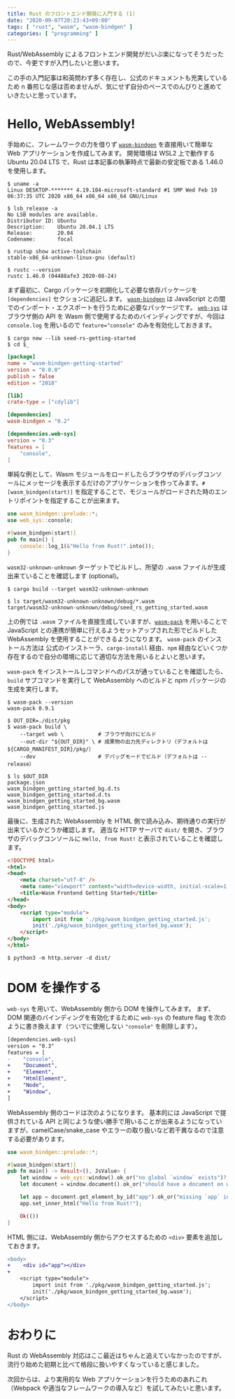 ```yaml
---
title: Rust のフロントエンド開発に入門する (1)
date: "2020-09-07T20:23:43+09:00"
tags: [ "rust", "wasm", "wasm-bindgen" ]
categories: [ "programming" ]
---
```


Rust/WebAssembly によるフロントエンド開発がだいぶ楽になってそうだったので、今更ですが入門したいと思います。

この手の入門記事は和英問わず多く存在し、公式のドキュメントも充実しているため n 番煎じな感は否めませんが、気にせず自分のペースでのんびりと進めていきたいと思っています。

<!-- more -->

# Hello, WebAssembly!

手始めに、フレームワークの力を借りず [`wasm-bindgen`] を直接用いて簡単な Web アプリケーションを作成してみます。
開発環境は WSL2 上で動作する Ubuntu 20.04 LTS で、Rust は本記事の執筆時点で最新の安定板である 1.46.0 を使用します。

```shell-session
$ uname -a
Linux DESKTOP-******* 4.19.104-microsoft-standard #1 SMP Wed Feb 19 06:37:35 UTC 2020 x86_64 x86_64 x86_64 GNU/Linux

$ lsb_release -a
No LSB modules are available.
Distributor ID: Ubuntu
Description:    Ubuntu 20.04.1 LTS
Release:        20.04
Codename:       focal

$ rustup show active-toolchain
stable-x86_64-unknown-linux-gnu (default)

$ rustc --version
rustc 1.46.0 (04488afe3 2020-08-24)
```

まず最初に、Cargo パッケージを初期化して必要な依存パッケージを `[dependencies]` セクションに追記します。
[`wasm-bindgen`] は JavaScript との間でのインポート・エクスポートを行うために必要なパッケージです。
[`web-sys`] はブラウザ側の API を Wasm 側で使用するためのバインディングですが、今回は `console.log` を用いるので `feature="console"` のみを有効化しておきます。

```shell-session
$ cargo new --lib seed-rs-getting-started
$ cd $_
```

```toml Cargo.toml
[package]
name = "wasm-bindgen-getting-started"
version = "0.0.0"
publish = false
edition = "2018"

[lib]
crate-type = ["cdylib"]

[dependencies]
wasm-bindgen = "0.2"

[dependencies.web-sys]
version = "0.3"
features = [
    "console",
]
```

単純な例として、Wasm モジュールをロードしたらブラウザのデバッグコンソールにメッセージを表示するだけのアプリケーションを作ってみます。`#[wasm_bindgen(start)]` を指定することで、モジュールがロードされた時のエントリポイントを指定することが出来ます。

```rust src/lib.rs
use wasm_bindgen::prelude::*;
use web_sys::console;

#[wasm_bindgen(start)]
pub fn main() {
    console::log_1(&"Hello from Rust!".into());
}
```

`wasm32-unknown-unknown` ターゲットでビルドし、所望の `.wasm` ファイルが生成出来ていることを確認します (optional)。

```shell-session
$ cargo build --target wasm32-unknown-unknown

$ ls target/wasm32-unknown-unknown/debug/*.wasm
target/wasm32-unknown-unknown/debug/seed_rs_getting_started.wasm
```

上の例では `.wasm` ファイルを直接生成していますが、[`wasm-pack`] を用いることで JavaScript との連携が簡単に行えるようセットアップされた形でビルドした WebAssembly を使用することができるようになります。
`wasm-pack` のインストール方法は 公式のインストーラ、`cargo-install` 経由、`npm` 経由などいくつか存在するので自分の環境に応じて適切な方法を用いるとよいと思います。

`wasm-pack` をインストールしコマンドへのパスが通っていることを確認したら、`build` サブコマンドを実行して WebAssembly へのビルドと npm パッケージの生成を実行します。

```shell-session
$ wasm-pack --version
wasm-pack 0.9.1

$ OUT_DIR=./dist/pkg
$ wasm-pack build \
    --target web \           # ブラウザ向けにビルド
    --out-dir "${OUT_DIR}" \ # 成果物の出力先ディレクトリ（デフォルトは ${CARGO_MANIFEST_DIR}/pkg/）
    --dev                    # デバッグモードでビルド（デフォルトは --release）

$ ls $OUT_DIR
package.json                       wasm_bindgen_getting_started_bg.d.ts
wasm_bindgen_getting_started.d.ts  wasm_bindgen_getting_started_bg.wasm
wasm_bindgen_getting_started.js
```

最後に、生成された WebAssembly を HTML 側で読み込み、期待通りの実行が出来ているかどうか確認します。
適当な HTTP サーバで `dist/` を開き、ブラウザのデバッグコンソールに `Hello, from Rust!` と表示されていることを確認します。

```html dist/index.html
<!DOCTYPE html>
<html>
<head>
    <meta charset="utf-8" />
    <meta name="viewport" content="width=device-width, initial-scale=1, shrink-to-fit=no" />
    <title>Wasm Frontend Getting Started</title>
</head>
<body>
    <script type="module">
        import init from './pkg/wasm_bindgen_getting_started.js';
        init('./pkg/wasm_bindgen_getting_started_bg.wasm');
    </script>
</body>
</html>
```

```shell-session
$ python3 -m http.server -d dist/
```

# DOM を操作する

`web-sys` を用いて、WebAssembly 側から DOM を操作してみます。
まず、DOM 関連のバインディングを有効化するために `web-sys` の feature flag を次のように書き換えます（ついでに使用しない `"console"` を削除します）。

```diff Cargo.toml
[dependencies.web-sys]
version = "0.3"
features = [
-    "console",
+    "Document",
+    "Element",
+    "HtmlElement",
+    "Node",
+    "Window",
]
```

WebAssembly 側のコードは次のようになります。
基本的には JavaScript で提供されている API と同じような使い勝手で用いることが出来るようになっていますが、camelCase/snake_case やエラーの取り扱いなど若干異なるので注意する必要があります。

```rust src/lib.rs
use wasm_bindgen::prelude::*;

#[wasm_bindgen(start)]
pub fn main() -> Result<(), JsValue> {
    let window = web_sys::window().ok_or("no global `window` exists")?;
    let document = window.document().ok_or("should have a document on window")?;

    let app = document.get_element_by_id("app").ok_or("missing `app` in document")?;
    app.set_inner_html("Hello from Rust!");

    Ok(())
}
```

HTML 側には、WebAssembly 側からアクセスするための `<div>` 要素を追加しておきます。

```diff dist/index.html
<body>
+    <div id="app"></div>
+
    <script type="module">
        import init from './pkg/wasm_bindgen_getting_started.js';
        init('./pkg/wasm_bindgen_getting_started_bg.wasm');
    </script>
</body>
```

# おわりに

Rust の WebAssembly 対応はここ最近はちゃんと追えていなかったのですが、流行り始めた初期と比べて格段に扱いやすくなっていると感じました。

次回からは、より実用的な Web アプリケーションを行うためのあれこれ（Webpack や適当なフレームワークの導入など）を試してみたいと思います。

<!-- links -->
[`wasm-bindgen`]: https://github.com/rustwasm/wasm-bindgen
[`wasm-pack`]: https://github.com/rustwasm/wasm-pack
[`web-sys`]: https://github.com/rustwasm/wasm-bindgen/tree/master/crates/web-sys
